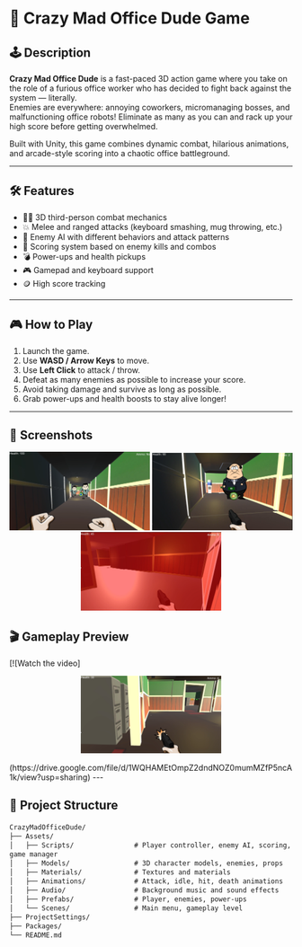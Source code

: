 # 🔫 Crazy Mad Office Dude Game

## 🕹️ Description
**Crazy Mad Office Dude** is a fast-paced 3D action game where you take on the role of a furious office worker who has decided to fight back against the system — literally.  
Enemies are everywhere: annoying coworkers, micromanaging bosses, and malfunctioning office robots! Eliminate as many as you can and rack up your high score before getting overwhelmed.

Built with Unity, this game combines dynamic combat, hilarious animations, and arcade-style scoring into a chaotic office battleground.

---

## 🛠️ Features
- 🧍‍♂️ 3D third-person combat mechanics
- 💥 Melee and ranged attacks (keyboard smashing, mug throwing, etc.)
- 🧠 Enemy AI with different behaviors and attack patterns
- 🔢 Scoring system based on enemy kills and combos
- 💣 Power-ups and health pickups
- 🎮 Gamepad and keyboard support
- 🪙 High score tracking

---

## 🎮 How to Play

1. Launch the game.
2. Use **WASD / Arrow Keys** to move.
3. Use **Left Click** to attack / throw.
4. Defeat as many enemies as possible to increase your score.
5. Avoid taking damage and survive as long as possible.
6. Grab power-ups and health boosts to stay alive longer!

---

## 📸 Screenshots

<p align="center">
  <img src="GamePlayScene.png" width="250"/>
  <img src="GamePlayScene2.png" width="250"/>
  <img src="GamePlayScene3.png" width="250"/>
</p>

## 🎬 Gameplay Preview

[![Watch the video]
<p align="center">
  <img src="GamePlayScene4.png" width="250"/>
</p>
(https://drive.google.com/file/d/1WQHAMEtOmpZ2dndNOZ0mumMZfP5ncA1k/view?usp=sharing)
---

## 📂 Project Structure

```plaintext
CrazyMadOfficeDude/
├── Assets/
│   ├── Scripts/               # Player controller, enemy AI, scoring, game manager
│   ├── Models/                # 3D character models, enemies, props
│   ├── Materials/             # Textures and materials
│   ├── Animations/            # Attack, idle, hit, death animations
│   ├── Audio/                 # Background music and sound effects
│   ├── Prefabs/               # Player, enemies, power-ups
│   └── Scenes/                # Main menu, gameplay level
├── ProjectSettings/
├── Packages/
└── README.md
